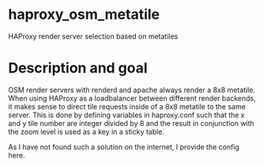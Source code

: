 # haproxy_osm_metatile
HAProxy render server selection based on metatiles

# Description and goal
OSM render servers with renderd and apache always render a 8x8 metatile. When using HAProxy as a loadbalancer between different render backends, it makes sense to direct tile requests inside of a 8x8 metatile to the same server. This is done by defining variables in haproxy.conf such that the x and y tile number are integer divided by 8 and the result in conjunction with the zoom level is used as a key in a sticky table.

As I have not found such a solution on the internet, I provide the config here.
